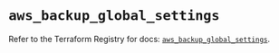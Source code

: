 # `aws_backup_global_settings`

Refer to the Terraform Registry for docs: [`aws_backup_global_settings`](https://registry.terraform.io/providers/hashicorp/aws/5.61.0/docs/resources/backup_global_settings).
